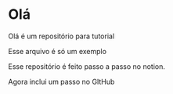 # Olá
Olá é um repositório para tutorial

Esse arquivo é só um exemplo

Esse repositório é feito passo a passo no notion.

Agora inclui um passo no GItHub
